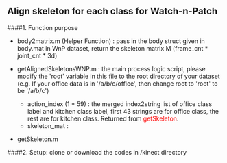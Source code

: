 ## Align skeleton for each class for Watch-n-Patch
####1. Function purpose
- body2matrix.m (Helper Function) : pass in the body struct given in body.mat in WnP dataset, return the skeleton matrix M (frame_cnt * joint_cnt * 3d)

- getAlignedSkeletonsWNP.m : the main process logic script, please modify the 'root' variable in this file to the root directory of your dataset (e.g. If your office data is in '/a/b/c/office', then change root to 'root' to be '/a/b/c')
  - action_index (1 * 59) : the merged index2string list of office class label and kitchen class label, first 43 strings are for office class, the rest are for kitchen class. Returned from <font color="#ff0000">getSkeleton</font>. 
  - skeleton_mat :
- getSkeleton.m

####2. Setup: clone or download the codes in /kinect directory
####
